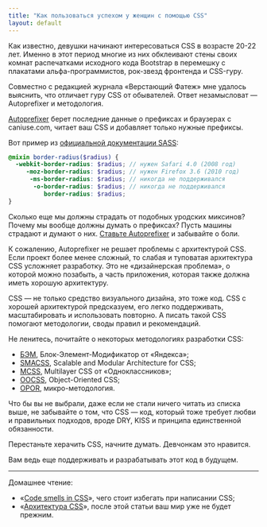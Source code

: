 ```yaml
---
title: "Как пользоваться успехом у женщин с помощью CSS"
layout: default
---
```


Как известно, девушки начинают интересоваться CSS в возрасте 20-22 лет. Именно в этот период многие из них обклеивают стены своих комнат распечатками исходного кода Bootstrap в перемешку с плакатами альфа-программистов, рок-звезд фронтенда и CSS-гуру.

Совместно с редакцией журнала «Верстающий Фатеж» мне удалось выяснить, что отличает гуру CSS от обывателей. Ответ незамысловат — Autoprefixer и методология.

[Autoprefixer](https://github.com/ai/autoprefixer) берет последние данные о префиксах и браузерах с caniuse.com, читает ваш CSS и добавляет только нужные префиксы.

Вот пример из [официальной документации SASS](http://sass-lang.com/guide#6):

```scss
@mixin border-radius($radius) {
  -webkit-border-radius: $radius; // нужен Safari 4.0 (2008 год)
     -moz-border-radius: $radius; // нужен Firefox 3.6 (2010 год)
      -ms-border-radius: $radius; // никогда не поддерживался
       -o-border-radius: $radius; // никогда не поддерживался
          border-radius: $radius;
}
```

Сколько еще мы должны страдать от подобных уродских миксинов? Почему мы вообще должны думать о префиксах? Пусть машины страдают и думают о них. [Ставьте Autoprefixer](https://github.com/ai/autoprefixer#usage) и забывайте о боли.

К сожалению, Autoprefixer не решает проблемы с архитектурой CSS.  Если проект более менее сложный, то слабая и туповатая архитектура CSS усложняет разработку. Это не «дизайнерская проблема», о которой можно позабыть, а часть приложения, которая также должна иметь хорошую архитектуру.

CSS — не только средство визуального дизайна, это тоже код. CSS с хорошей архитектурой предсказуем, его легко поддерживать, масштабировать и использовать повторно. А писать такой CSS помогают методологии, своды правил и рекомендаций.

Не ленитесь, почитайте о некоторых методологиях разработки CSS:

* [БЭМ](http://ru.bem.info/method/), Блок-Элемент-Модификатор от «Яндекса»;
* [SMACSS](http://smacss.com/), Scalable and Modular Architecture for CSS;
* [MCSS](http://operatino.github.io/MCSS/en/), Multilayer CSS от «Одноклассников»;
* [OOCSS](http://oocss.org/), Object-Oriented CSS;
* [OPOR](http://nano.sapegin.ru/all/opor-methodology), микро-методология.

Что бы вы не выбрали, даже если не стали ничего читать из списка выше, не забывайте о том, что CSS — код, который тоже требует любви и правильных подходов, вроде DRY, KISS и принципа единственной обязанности.

<div class="outstanding">
  Перестаньте херачить CSS, начните думать. Девчонкам это нравится.
</div>

Вам ведь еще поддерживать и разрабатывать этот код в будущем.


--------------------------------

Домашнее чтение:

* «[Code smells in CSS](http://csswizardry.com/2012/11/code-smells-in-css/)», чего стоит избегать при написании CSS;
* «[Архитектура CSS](http://web-standards.ru/articles/css-architecture/)», после этой статьи ваш мир уже не будет прежним.
